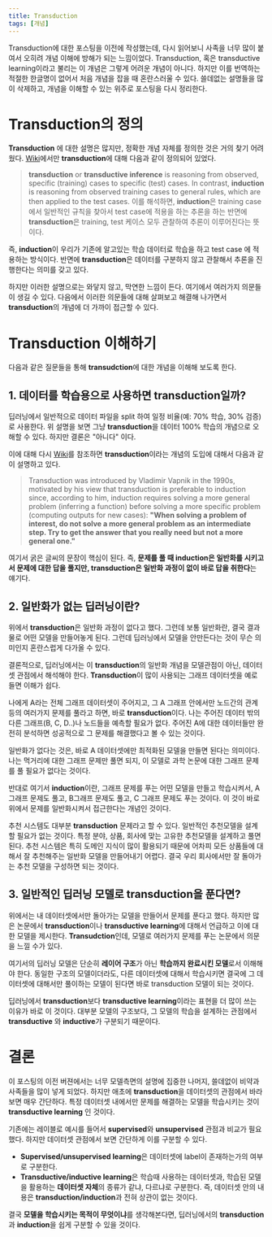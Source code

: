 ```yaml
---
title: Transduction
tags: [개념]
---
```


Transduction에 대한 포스팅을 이전에 작성했는데, 다시 읽어보니 사족을 너무 많이 붙여서 오히려 개념 이해에 방해가 되는 느낌이었다. Transduction, 혹은 transductive learning이라고 불리는 이 개념은 그렇게 어려운 개념이 아니다. 하지만 이를 번역하는 적절한 한글명이 없어서 처음 개념을 잡을 때 혼란스러울 수 있다. 쓸데없는 설명들을 많이 삭제하고, 개념을 이해할 수 있는 위주로 포스팅을 다시 정리한다.

# Transduction의 정의

**Transduction** 에 대한 설명은 많지만, 정확한 개념 자체를 정의한 것은 거의 찾기 어려웠다. [Wiki](https://en.wikipedia.org/wiki/Transduction_(machine_learning))에서만 **transduction**에 대해 다음과 같이 정의되어 있었다.

> **transduction** or **transductive inference** is reasoning from observed, specific (training) cases to specific (test) cases. In contrast, **induction** is reasoning from observed training cases to general rules, which are then applied to the test cases.
> 이를 해석하면, **induction**은 training case 에서 일반적인 규칙을 찾아서 test case에 적용을 하는 추론을 하는 반면에 **transduction**은 training, test 케이스 모두 관찰하여 추론이 이루어진다는 뜻이다.

즉, **induction**이 우리가 기존에 알고있는 학습 데이터로 학습을 하고 test case 에 적용하는 방식이다. 반면에 **transduction**은 데이터를 구분하지 않고 관찰해서 추론을 진행한다는 의미를 갖고 있다.

하지만 이러한 설명으로는 와닿지 않고, 막연한 느낌이 든다. 여기에서 여러가지 의문들이 생길 수 있다. 다음에서 이러한 의문들에 대해 살펴보고 해결해 나가면서 **transduction**의 개념에 더 가까이 접근할 수 있다.

# Transduction 이해하기

다음과 같은 질문들을 통해 **transudction**에 대한 개념을 이해해 보도록 한다.

## 1. 데이터를 학습용으로 사용하면 transduction일까?

딥러닝에서 일반적으로 데이터 파일을 split 하여 일정 비율(예: 70% 학습, 30% 검증)로 사용한다. 위 설명을 보면 그냥 **transduction**을 데이터 100% 학습의 개념으로 오해할 수 있다. 하지만 결론은 "아니다" 이다.

이에 대해 다시 [Wiki](https://en.wikipedia.org/wiki/Transduction_(machine_learning))를 참조하면 **transduction**이라는 개념의 도입에 대해서 다음과 같이 설명하고 있다.

> Transduction was introduced by Vladimir Vapnik in the 1990s, motivated by his view that transduction is preferable to induction since, according to him, induction requires solving a more general problem (inferring a function) before solving a more specific problem (computing outputs for new cases): **"When solving a problem of interest, do not solve a more general problem as an intermediate step. Try to get the answer that you really need but not a more general one."**

여기서 굵은 글씨의 문장이 핵심이 된다. 즉, **문제를 풀 때 induction은 일반화를 시키고서 문제에 대한 답을 풀지만, transduction은 일반화 과정이 없이 바로 답을 취한다**는 얘기다.

## 2. 일반화가 없는 딥러닝이란?

위에서 **transduction**은 일반화 과정이 없다고 했다. 그런데 보통 일반화란, 결국 결과물로 어떤 모델을 만들어놓게 된다. 그런데 딥러닝에서 모델을 안만든다는 것이 무슨 의미인지 혼란스럽게 다가올 수 있다.

결론적으로, 딥러닝에서는 이 **transduction**의 일반화 개념을 모델관점이 아닌, 데이터셋 관점에서 해석해야 한다. **Transduction**이 많이 사용되는 그래프 데이터셋을 예로 들면 이해가 쉽다.

나에게 A라는 전체 그래프 데이터셋이 주어지고, 그 A 그래프 안에서만 노드간의 관계등의 여러가지 문제를 풀라고 하면, 바로 **transduction**이다. 나는 주어진 데이터 밖의 다른 그래프(B, C, D..)나 노드들을 예측할 필요가 없다. 주어진 A에 대한 데이터들만 완전히 분석하면 성공적으로 그 문제를 해결했다고 볼 수 있는 것이다.

일반화가 없다는 것은, 바로 A 데이터셋에만 최적화된 모델을 만들면 된다는 의미이다. 나는 먹거리에 대한 그래프 문제만 풀면 되지, 이 모델로 과학 논문에 대한 그래프 문제를 풀 필요가 없다는 것이다.

반대로 여기서 **induction**이란, 그래프 문제를 푸는 어떤 모델을 만들고 학습시켜서, A그래프 문제도 풀고, B그래프 문제도 풀고, C 그래프 문제도 푸는 것이다. 이 것이 바로 위에서 문제를 일반화시켜서 접근한다는 개념인 것이다.

추천 시스템도 대부분 **transduction** 문제라고 할 수 있다. 일반적인 추천모델을 설계할 필요가 없는 것이다. 특정 분야, 상품, 회사에 맞는 고유한 추천모델을 설계하고 풀면 된다. 추천 시스템은 특히 도메인 지식이 많이 활용되기 때문에 어차피 모든 상품들에 대해서 잘 추천해주는 일반화 모델을 만들어내기 어렵다. 결국 우리 회사에서만 잘 돌아가는 추천 모델을 구성하면 되는 것이다.

## 3. 일반적인 딥러닝 모델로 transduction을 푼다면?

위에서는 내 데이터셋에서만 돌아가는 모델을 만들어서 문제를 푼다고 했다. 하지만 많은 논문에서 **transduction**이나 **transductive learning**에 대해서 언급하고 이에 대한 모델을 제시한다. **Transudction**인데, 모델로 여러가지 문제를 푸는 논문에서 의문을 느낄 수가 있다.

여기서의 딥러닝 모델은 단순히 **레이어 구조**가 아닌 **학습까지 완료시킨 모델**로서 이해해야 한다. 동일한 구조의 모델이더라도, 다른 데이터셋에 대해서 학습시키면 결국에 그 데이터셋에 대해서만 풀이하는 모델이 된다면 바로 transduction 모델이 되는 것이다.

딥러닝에서 **transduction**보다 **transductive learning**이라는 표현을 더 많이 쓰는 이유가 바로 이 것이다. 대부분 모델의 구조보다, 그 모델의 학습을 설계하는 관점에서 **transductive** 와 **inductive**가 구분되기 때문이다.

# 결론

이 포스팅의 이전 버젼에서는 너무 모델측면의 설명에 집중한 나머지, 쓸데없이 비약과 사족들을 많이 넣게 되었다. 하지만 애초에 **transduction**을 데이터셋의 관점에서 바라보면 매우 간단하다. 특정 데이터셋 내에서만 문제를 해결하는 모델을 학습시키는 것이 **transductive learning** 인 것이다.

기존에는 레이블로 예시를 들어서 **supervised**와 **unsupervised** 관점과 비교가 필요했다. 하지만 데이터셋 관점에서 보면 간단하게 이를 구분할 수 있다.

- **Supervised/unsupervised learning**은 데이터셋에 label이 존재하는가의 여부로 구분한다.
- **Transductive/inductive learning**은 학습때 사용하는 데이터셋과, 학습된 모델을 활용하는 **데이터셋 자체**의 종류가 같냐, 다르냐로 구분한다.
  즉, 데이터셋 안의 내용은 **transduction/induction**과 전혀 상관이 없는 것이다.

결국 **모델을 학습시키는 목적이 무엇이냐**를 생각해본다면, 딥러닝에서의 **transduction**과 **induction**을 쉽게 구분할 수 있을 것이다.